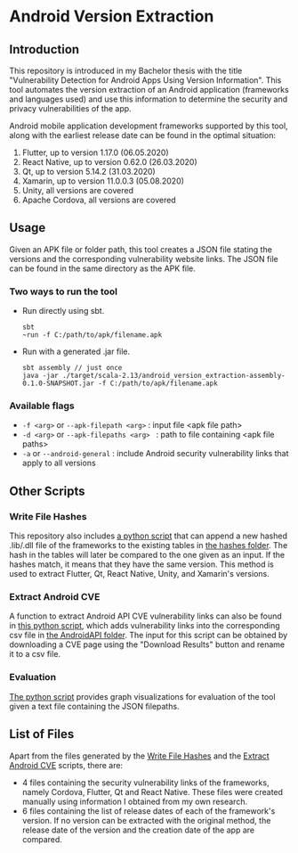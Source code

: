 # Android Version Extraction

## Introduction
This repository is introduced in my Bachelor thesis with the title "Vulnerability Detection for Android Apps Using Version Information".
This tool automates the version extraction of an Android application (frameworks and languages used) and use this information
to determine the security and privacy vulnerabilities of the app.

Android mobile application development frameworks supported by this tool, along with the earliest release date can be 
found in the optimal situation:
1. Flutter, up to version 1.17.0 (06.05.2020)
2. React Native, up to version 0.62.0 (26.03.2020)
3. Qt, up to version 5.14.2 (31.03.2020)
4. Xamarin, up to version 11.0.0.3 (05.08.2020)
5. Unity, all versions are covered
6. Apache Cordova, all versions are covered

## Usage
Given an APK file or folder path, this tool creates a JSON file stating the versions and the corresponding vulnerability website links.
The JSON file can be found in the same directory as the APK file.

### Two ways to run the tool
- Run directly using sbt.
    ````
    sbt
    ~run -f C:/path/to/apk/filename.apk 
    ````
  
- Run with a generated .jar file.
    ````
    sbt assembly // just once
    java -jar ./target/scala-2.13/android_version_extraction-assembly-0.1.0-SNAPSHOT.jar -f C:/path/to/apk/filename.apk 
    ````

### Available flags
- `-f <arg>` or `--apk-filepath <arg>` : input file \<apk file path\>
- `-d <arg>` or `--apk-filepaths <arg> ` : path to file containing \<apk file paths\>
- `-a` or `--android-general` : include Android security vulnerability links that apply to all versions

## Other Scripts

### Write File Hashes
This repository also includes [a python script](src/main/python/write_file_hashes.py) that can append a new hashed .lib/.dll file 
of the frameworks to the existing tables in [the hashes folder](src/files/hashes).
The hash in the tables will later be compared to the one given as an input.
If the hashes match, it means that they have the same version.
This method is used to extract Flutter, Qt, React Native, Unity, and Xamarin's versions.

### Extract Android CVE
A function to extract Android API CVE vulnerability links can also be found in 
[this python script](src/main/python/extract_android_cve.py), which adds vulnerability links into the corresponding csv 
file in [the AndroidAPI folder](src/files/vulnerability_links/AndroidAPI).
The input for this script can be obtained by downloading a CVE page using the "Download Results" button and rename it to
a csv file.

### Evaluation
[The python script](src/main/python/evaluation.py) provides graph visualizations for evaluation of the tool given a text 
file containing the JSON filepaths.

## List of Files
Apart from the files generated by the [Write File Hashes](#write-file-hashes) and the 
[Extract Android CVE](#extract-android-cve) scripts, there are:
- 4 files containing the security vulnerability links of the frameworks, namely Cordova, Flutter, Qt and 
  React Native. These files were created manually using information I obtained from my own research.
- 6 files containing the list of release dates of each of the framework's version. If no version can be extracted with 
  the original method, the release date of the version and the creation date of the app are compared.
